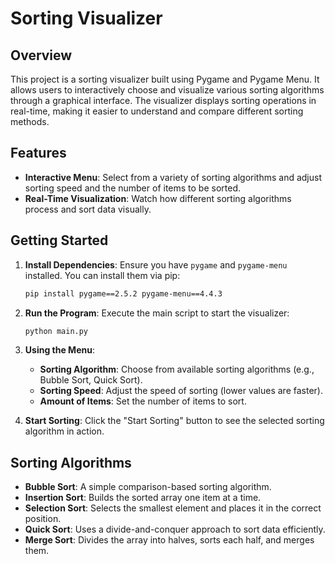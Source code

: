 # Sorting Visualizer

## Overview

This project is a sorting visualizer built using Pygame and Pygame Menu. It allows users to interactively choose and visualize various sorting algorithms through a graphical interface. The visualizer displays sorting operations in real-time, making it easier to understand and compare different sorting methods.

## Features

- **Interactive Menu**: Select from a variety of sorting algorithms and adjust sorting speed and the number of items to be sorted.
- **Real-Time Visualization**: Watch how different sorting algorithms process and sort data visually.

## Getting Started

1. **Install Dependencies**:
   Ensure you have `pygame` and `pygame-menu` installed. You can install them via pip:
   ```bash
   pip install pygame==2.5.2 pygame-menu==4.4.3
   ```

2. **Run the Program**:
   Execute the main script to start the visualizer:
   ```bash
   python main.py
   ```

3. **Using the Menu**:
   - **Sorting Algorithm**: Choose from available sorting algorithms (e.g., Bubble Sort, Quick Sort).
   - **Sorting Speed**: Adjust the speed of sorting (lower values are faster).
   - **Amount of Items**: Set the number of items to sort.

4. **Start Sorting**:
   Click the "Start Sorting" button to see the selected sorting algorithm in action.

## Sorting Algorithms

- **Bubble Sort**: A simple comparison-based sorting algorithm.
- **Insertion Sort**: Builds the sorted array one item at a time.
- **Selection Sort**: Selects the smallest element and places it in the correct position.
- **Quick Sort**: Uses a divide-and-conquer approach to sort data efficiently.
- **Merge Sort**: Divides the array into halves, sorts each half, and merges them.
